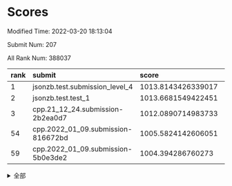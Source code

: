 # Scores

Modified Time: 2022-03-20 18:13:04

Submit Num: 207

All Rank Num: 388037

| rank |               submit               |       score        |       sigma        | pk_num |
| :--- | :--------------------------------- | :----------------- | :----------------- | :----- |
| 1    | jsonzb.test.submission_level_4     | 1013.8143426339017 | 0.8073521612828044 | 7497   |
| 2    | jsonzb.test.test_1                 | 1013.6681549422451 | 0.8237404074145473 | 7498   |
| 3    | cpp.21_12_24.submission-2b2ea0d7   | 1012.0890714983733 | 0.7886005941945221 | 7503   |
| 54   | cpp.2022_01_09.submission-816672bd | 1005.5824142606051 | 0.7351008713642342 | 7498   |
| 59   | cpp.2022_01_09.submission-5b0e3de2 | 1004.394286760273  | 0.7245642384903535 | 7501   |


<details>
<summary>全部</summary>

| rank |                 submit                 |       score        |       sigma        | pk_num |
| :--- | :------------------------------------- | :----------------- | :----------------- | :----- |
| 1    | jsonzb.test.submission_level_4         | 1013.8143426339017 | 0.8073521612828044 | 7497   |
| 2    | jsonzb.test.test_1                     | 1013.6681549422451 | 0.8237404074145473 | 7498   |
| 3    | cpp.21_12_24.submission-2b2ea0d7       | 1012.0890714983733 | 0.7886005941945221 | 7503   |
| 4    | gobigger.level_3.submission_level_3_2  | 1011.9375247826825 | 0.7810282645289046 | 7500   |
| 5    | gobigger.level_3.submission_level_3_20 | 1011.4792157355334 | 0.7762219706087126 | 7495   |
| 6    | gobigger.level_3.submission_level_3_45 | 1011.3473729857338 | 0.7783051064451381 | 7502   |
| 7    | gobigger.level_3.submission_level_3_36 | 1011.1744994827874 | 0.7884630678694632 | 7495   |
| 8    | gobigger.level_3.submission_level_3_44 | 1011.1169383590626 | 0.7604874643404743 | 7497   |
| 9    | gobigger.level_3.submission_level_3_31 | 1011.0987583706946 | 0.7699248496804008 | 7500   |
| 10   | gobigger.level_3.submission_level_3_21 | 1010.9948202668289 | 0.777869445212085  | 7496   |
| 11   | gobigger.level_3.submission_level_3_13 | 1010.8779822303552 | 0.7786975528348196 | 7499   |
| 12   | gobigger.level_3.submission_level_3_14 | 1010.8324056497162 | 0.7829408505927108 | 7504   |
| 13   | gobigger.level_3.submission_level_3_12 | 1010.8298291301971 | 0.7864531220216838 | 7492   |
| 14   | gobigger.level_3.submission_level_3_37 | 1010.7957319986868 | 0.7661779622895996 | 7502   |
| 15   | gobigger.level_3.submission_level_3_33 | 1010.7808147571881 | 0.7573095374556532 | 7495   |
| 16   | gobigger.level_3.submission_level_3_9  | 1010.4335562890024 | 0.7714224699899591 | 7500   |
| 17   | gobigger.level_3.submission_level_3_47 | 1010.4053591620445 | 0.7327933718104533 | 7492   |
| 18   | gobigger.level_3.submission_level_3_25 | 1010.3697266890738 | 0.7916566663016932 | 7499   |
| 19   | gobigger.level_3.submission_level_3_35 | 1010.3359083468512 | 0.7658361033621569 | 7496   |
| 20   | gobigger.level_3.submission_level_3_1  | 1010.2977692404386 | 0.749592620876192  | 7493   |
| 21   | gobigger.level_3.submission_level_3_28 | 1010.2707640001396 | 0.7605867112299396 | 7495   |
| 22   | gobigger.level_3.submission_level_3_10 | 1010.255682788685  | 0.7691127351269407 | 7503   |
| 23   | gobigger.level_3.submission_level_3_6  | 1010.2014950395559 | 0.7798589932017505 | 7500   |
| 24   | gobigger.level_3.submission_level_3_0  | 1010.1362833365531 | 0.7721774210307933 | 7498   |
| 25   | gobigger.level_3.submission_level_3_4  | 1010.1138600369479 | 0.7542761549315167 | 7497   |
| 26   | gobigger.level_3.submission_level_3_49 | 1010.1070766672485 | 0.7626403299704108 | 7499   |
| 27   | gobigger.level_3.submission_level_3_18 | 1009.9685990222764 | 0.7450614484151036 | 7496   |
| 28   | gobigger.level_3.submission_level_3_24 | 1009.9126791173079 | 0.7435833112949477 | 7502   |
| 29   | gobigger.level_3.submission_level_3_3  | 1009.8612023367057 | 0.7613121296626354 | 7497   |
| 30   | gobigger.level_3.submission_level_3_39 | 1009.7494088724447 | 0.7643823506932412 | 7501   |
| 31   | gobigger.level_3.submission_level_3_17 | 1009.6988779046741 | 0.7404686993406817 | 7502   |
| 32   | gobigger.level_3.submission_level_3_40 | 1009.6710094377709 | 0.7427660205515654 | 7502   |
| 33   | gobigger.level_3.submission_level_3_46 | 1009.6389763173967 | 0.7474624082318163 | 7498   |
| 34   | gobigger.level_3.submission_level_3_43 | 1009.6339431898728 | 0.7390223703052625 | 7499   |
| 35   | gobigger.level_3.submission_level_3_5  | 1009.6013583332256 | 0.7663252964146572 | 7498   |
| 36   | gobigger.level_3.submission_level_3_42 | 1009.589636455448  | 0.7561190307785244 | 7498   |
| 37   | gobigger.level_3.submission_level_3_34 | 1009.5632142749929 | 0.7612848792044093 | 7501   |
| 38   | gobigger.level_3.submission_level_3_23 | 1009.5259439573018 | 0.7412471606253729 | 7492   |
| 39   | gobigger.level_3.submission_level_3_7  | 1009.4783773716615 | 0.7638022299541282 | 7499   |
| 40   | gobigger.level_3.submission_level_3_22 | 1009.3587976677    | 0.7363329656418081 | 7502   |
| 41   | gobigger.level_3.submission_level_3_27 | 1009.3452489878847 | 0.7566328887375077 | 7499   |
| 42   | gobigger.level_3.submission_level_3_29 | 1009.3129427068592 | 0.7517819325925619 | 7494   |
| 43   | gobigger.level_3.submission_level_3_16 | 1009.3076995679817 | 0.7389828716878697 | 7501   |
| 44   | gobigger.level_3.submission_level_3_30 | 1009.2420168132621 | 0.7519962523625879 | 7500   |
| 45   | gobigger.level_3.submission_level_3_8  | 1009.1593557234056 | 0.7601793983799034 | 7495   |
| 46   | gobigger.level_3.submission_level_3_41 | 1009.1016535491833 | 0.7436514817748737 | 7496   |
| 47   | gobigger.level_3.submission_level_3_15 | 1009.096242476887  | 0.7628836281009952 | 7495   |
| 48   | gobigger.level_3.submission_level_3_32 | 1008.9948012534602 | 0.7454852254428717 | 7497   |
| 49   | gobigger.level_3.submission_level_3_38 | 1008.9664377541719 | 0.743759238243684  | 7501   |
| 50   | gobigger.level_3.submission_level_3_11 | 1008.8407368307999 | 0.7350312591884025 | 7496   |
| 51   | gobigger.level_3.submission_level_3_26 | 1008.7070564933073 | 0.7534187051823663 | 7501   |
| 52   | gobigger.level_3.submission_level_3_48 | 1008.6396537108454 | 0.7475280270474088 | 7501   |
| 53   | gobigger.level_3.submission_level_3_19 | 1008.6106870156842 | 0.74430404014778   | 7498   |
| 54   | cpp.2022_01_09.submission-816672bd     | 1005.5824142606051 | 0.7351008713642342 | 7498   |
| 55   | gobigger.level_1.submission_level_1_19 | 1004.8761627359643 | 0.7216450323874573 | 7503   |
| 56   | gobigger.level_1.submission_level_1_14 | 1004.6879902771634 | 0.7325043813518742 | 7502   |
| 57   | gobigger.level_1.submission_level_1_15 | 1004.6637884729836 | 0.7212348758544728 | 7499   |
| 58   | gobigger.level_1.submission_level_1_18 | 1004.4044614649591 | 0.7142576995464632 | 7501   |
| 59   | cpp.2022_01_09.submission-5b0e3de2     | 1004.394286760273  | 0.7245642384903535 | 7501   |
| 60   | gobigger.level_1.submission_level_1_45 | 1004.3586124165504 | 0.7225231660137232 | 7490   |
| 61   | gobigger.level_1.submission_level_1_35 | 1004.1149385632292 | 0.7154837451222628 | 7499   |
| 62   | gobigger.level_1.submission_level_1_11 | 1004.1013441922449 | 0.7153725150896398 | 7502   |
| 63   | gobigger.level_1.submission_level_1_17 | 1004.0959428083411 | 0.7228666819992097 | 7496   |
| 64   | gobigger.level_1.submission_level_1_46 | 1003.9980669797945 | 0.7154902908685994 | 7499   |
| 65   | gobigger.level_1.submission_level_1_22 | 1003.9390358151963 | 0.7183875765806315 | 7500   |
| 66   | gobigger.level_1.submission_level_1_40 | 1003.9066232315668 | 0.7074711528067162 | 7499   |
| 67   | gobigger.level_1.submission_level_1_25 | 1003.788864721302  | 0.7086040879465594 | 7504   |
| 68   | gobigger.level_1.submission_level_1_8  | 1003.7510903723079 | 0.7157715145402362 | 7494   |
| 69   | gobigger.level_1.submission_level_1_28 | 1003.7193302414763 | 0.7231205755106392 | 7503   |
| 70   | gobigger.level_1.submission_level_1_2  | 1003.6746914460343 | 0.7183831201550985 | 7497   |
| 71   | gobigger.level_1.submission_level_1_1  | 1003.5615083952611 | 0.7148515612163423 | 7496   |
| 72   | gobigger.level_1.submission_level_1_5  | 1003.54808463539   | 0.7183724288431117 | 7498   |
| 73   | gobigger.level_1.submission_level_1_4  | 1003.5417006671612 | 0.7274843761220124 | 7494   |
| 74   | gobigger.level_1.submission_level_1_47 | 1003.5400193219004 | 0.712822908672487  | 7500   |
| 75   | gobigger.level_1.submission_level_1_23 | 1003.5080967395795 | 0.7167903266736588 | 7493   |
| 76   | gobigger.level_1.submission_level_1_36 | 1003.4776485094903 | 0.7152818517204681 | 7502   |
| 77   | gobigger.level_1.submission_level_1_31 | 1003.3658995819055 | 0.7165487543863355 | 7504   |
| 78   | gobigger.level_1.submission_level_1_12 | 1003.3622841131013 | 0.7088681756954673 | 7499   |
| 79   | gobigger.level_1.submission_level_1_42 | 1003.3607464001509 | 0.7181550615446816 | 7497   |
| 80   | gobigger.level_1.submission_level_1_38 | 1003.3300993604448 | 0.7259149253036276 | 7491   |
| 81   | gobigger.level_1.submission_level_1_48 | 1003.2849920441283 | 0.7186482218261516 | 7498   |
| 82   | gobigger.level_1.submission_level_1_26 | 1003.2580553852816 | 0.7143970993554373 | 7497   |
| 83   | gobigger.level_1.submission_level_1_6  | 1003.1879234820418 | 0.7206224164260648 | 7499   |
| 84   | gobigger.level_1.submission_level_1_37 | 1003.1800852862074 | 0.7069355360576922 | 7496   |
| 85   | gobigger.level_1.submission_level_1_3  | 1003.1797130492436 | 0.7271991791086376 | 7495   |
| 86   | gobigger.level_1.submission_level_1_24 | 1003.0754381598149 | 0.714846315973331  | 7499   |
| 87   | gobigger.level_1.submission_level_1_32 | 1003.0706023244738 | 0.7222114536100729 | 7499   |
| 88   | gobigger.level_1.submission_level_1_16 | 1003.011222710491  | 0.7130058131743537 | 7495   |
| 89   | gobigger.level_1.submission_level_1_34 | 1002.9278849611593 | 0.7078123711068763 | 7500   |
| 90   | gobigger.level_1.submission_level_1_20 | 1002.8983194898293 | 0.7051332696504425 | 7499   |
| 91   | gobigger.level_1.submission_level_1_43 | 1002.8867708120151 | 0.7103752878109098 | 7496   |
| 92   | gobigger.level_1.submission_level_1_10 | 1002.8474908541046 | 0.7066417887514281 | 7498   |
| 93   | gobigger.level_1.submission_level_1_49 | 1002.79889340499   | 0.720159190968212  | 7498   |
| 94   | gobigger.level_1.submission_level_1_0  | 1002.7852307814205 | 0.7078059775308878 | 7496   |
| 95   | gobigger.level_1.submission_level_1_13 | 1002.696039718817  | 0.7109748699984088 | 7498   |
| 96   | gobigger.level_1.submission_level_1_7  | 1002.6614521078824 | 0.7169297425352615 | 7498   |
| 97   | gobigger.level_1.submission_level_1_27 | 1002.614131659341  | 0.7047543575704012 | 7501   |
| 98   | gobigger.level_1.submission_level_1_39 | 1002.5911877522678 | 0.7172250603462852 | 7498   |
| 99   | gobigger.level_1.submission_level_1_9  | 1002.4695918915156 | 0.7233388827203854 | 7500   |
| 100  | gobigger.level_1.submission_level_1_29 | 1002.39772170003   | 0.7201300807723477 | 7503   |
| 101  | gobigger.level_1.submission_level_1_30 | 1002.3788337718037 | 0.7124298198545428 | 7499   |
| 102  | gobigger.level_1.submission_level_1_41 | 1001.9773291975314 | 0.7099269867240887 | 7502   |
| 103  | gobigger.level_1.submission_level_1_44 | 1001.9499113362098 | 0.7053540771610555 | 7493   |
| 104  | gobigger.level_1.submission_level_1_21 | 1001.8467724858803 | 0.7121781532579408 | 7495   |
| 105  | gobigger.level_1.submission_level_1_33 | 1001.5407009817192 | 0.7138258277479855 | 7502   |
| 106  | gobigger.random.submission_random_9    | 996.9621665926295  | 0.7110772374641656 | 7501   |
| 107  | gobigger.random.submission_random_4    | 996.9400161394792  | 0.7216607202514492 | 7504   |
| 108  | gobigger.random.submission_random_1    | 996.8744210611928  | 0.7110384885055098 | 7498   |
| 109  | gobigger.random.submission_random_8    | 996.7993158952283  | 0.7085306085506243 | 7499   |
| 110  | gobigger.random.submission_random_32   | 996.7371788618889  | 0.7111307605580627 | 7499   |
| 111  | gobigger.random.submission_random_3    | 996.6841638421788  | 0.707732969669969  | 7497   |
| 112  | gobigger.random.submission_random_27   | 996.6815803491395  | 0.709489212165534  | 7495   |
| 113  | gobigger.random.submission_random_39   | 996.6421293800755  | 0.7113406647852778 | 7502   |
| 114  | gobigger.random.submission_random_30   | 996.5809458626346  | 0.7100286774610298 | 7498   |
| 115  | gobigger.random.submission_random_45   | 996.5508923857972  | 0.7087327328224734 | 7498   |
| 116  | gobigger.random.submission_random_49   | 996.5304685013022  | 0.7262476634635576 | 7494   |
| 117  | gobigger.random.submission_random_31   | 996.507156074509   | 0.7155345802819609 | 7496   |
| 118  | gobigger.random.submission_random_21   | 996.4539524656326  | 0.7153896283803562 | 7492   |
| 119  | gobigger.random.submission_random_14   | 996.3959272628153  | 0.7120800022499565 | 7500   |
| 120  | gobigger.random.submission_random_40   | 996.3862625996719  | 0.7059081705733137 | 7499   |
| 121  | gobigger.random.submission_random_28   | 996.3114461854212  | 0.7050824213880719 | 7503   |
| 122  | gobigger.random.submission_random_2    | 996.2120872975319  | 0.7002881894898586 | 7496   |
| 123  | gobigger.random.submission_random_42   | 996.1979301627673  | 0.7127483513275984 | 7495   |
| 124  | gobigger.random.submission_random_37   | 996.1755657946759  | 0.7061002870734588 | 7499   |
| 125  | gobigger.random.submission_random_13   | 996.1639711256685  | 0.7062759541116909 | 7502   |
| 126  | gobigger.random.submission_random_33   | 996.145009531526   | 0.7146462296693316 | 7495   |
| 127  | gobigger.random.submission_random_19   | 996.1246647945771  | 0.7054976370356887 | 7499   |
| 128  | gobigger.random.submission_random_46   | 996.0573366269384  | 0.7079678500831723 | 7498   |
| 129  | gobigger.random.submission_random_25   | 996.055449180429   | 0.7106401082517112 | 7494   |
| 130  | gobigger.random.submission_random_0    | 996.0042295433984  | 0.719443958884528  | 7499   |
| 131  | gobigger.random.submission_random_48   | 995.9989856965061  | 0.7014348224855192 | 7504   |
| 132  | gobigger.random.submission_random_36   | 995.9665579884504  | 0.6934560745868673 | 7501   |
| 133  | gobigger.random.submission_random_10   | 995.9331418623503  | 0.7025847827329343 | 7499   |
| 134  | gobigger.random.submission_random_18   | 995.8839130165024  | 0.7105945719402805 | 7499   |
| 135  | gobigger.random.submission_random_44   | 995.8402776362923  | 0.7067566791290851 | 7499   |
| 136  | gobigger.random.submission_random_6    | 995.8306883540032  | 0.7080823382302552 | 7492   |
| 137  | gobigger.random.submission_random_23   | 995.8167872621677  | 0.7145709452031233 | 7500   |
| 138  | gobigger.random.submission_random_20   | 995.8082698241263  | 0.7008841289595696 | 7494   |
| 139  | gobigger.random.submission_random_11   | 995.7773225440822  | 0.7122383889022077 | 7500   |
| 140  | gobigger.random.submission_random_29   | 995.7757644167139  | 0.7114975366836152 | 7499   |
| 141  | gobigger.random.submission_random_38   | 995.7417477857646  | 0.6989516542344423 | 7495   |
| 142  | gobigger.random.submission_random_26   | 995.6732883075157  | 0.7118378495147051 | 7499   |
| 143  | gobigger.random.submission_random_34   | 995.6032834502904  | 0.7125265294213494 | 7499   |
| 144  | gobigger.random.submission_random_47   | 995.5772928546809  | 0.7227480709384131 | 7503   |
| 145  | gobigger.random.submission_random_41   | 995.5039308387329  | 0.7063800545802346 | 7497   |
| 146  | gobigger.random.submission_random_12   | 995.4667045173152  | 0.717674279086499  | 7501   |
| 147  | gobigger.random.submission_random_43   | 995.4593883586568  | 0.7143894531694747 | 7500   |
| 148  | gobigger.random.submission_random_22   | 995.3870056380294  | 0.7242550944070076 | 7499   |
| 149  | gobigger.random.submission_random_15   | 995.3592035864142  | 0.7033243528923233 | 7498   |
| 150  | gobigger.random.submission_random_16   | 995.2877523356142  | 0.7031280524365682 | 7498   |
| 151  | gobigger.random.submission_random_5    | 995.2834483260835  | 0.7205233124076463 | 7501   |
| 152  | gobigger.random.submission_random_35   | 994.9834916932014  | 0.716800596625758  | 7500   |
| 153  | gobigger.random.submission_random_17   | 994.952984053013   | 0.7168553849557022 | 7500   |
| 154  | gobigger.random.submission_random_7    | 994.7617555073243  | 0.7067905665000301 | 7497   |
| 155  | gobigger.random.submission_random_24   | 994.405513845977   | 0.7064536094814544 | 7494   |
| 156  | gobigger.level_2.submission_level_2_30 | 993.7927529712739  | 0.7315067807991751 | 7497   |
| 157  | gobigger.level_2.submission_level_2_29 | 993.7569105738335  | 0.742825434711421  | 7498   |
| 158  | gobigger.level_2.submission_level_2_35 | 993.7242053931011  | 0.7384342054638185 | 7495   |
| 159  | gobigger.level_2.submission_level_2_26 | 993.7110362043061  | 0.7348570597325941 | 7497   |
| 160  | gobigger.level_2.submission_level_2_10 | 993.6268649890285  | 0.7421256500415008 | 7499   |
| 161  | gobigger.level_2.submission_level_2_31 | 993.3382378282041  | 0.7391095704918534 | 7497   |
| 162  | gobigger.level_2.submission_level_2_27 | 993.1613155396632  | 0.7261000396740135 | 7503   |
| 163  | gobigger.level_2.submission_level_2_22 | 993.1579226265962  | 0.7299629652807134 | 7500   |
| 164  | gobigger.level_2.submission_level_2_16 | 993.117041251173   | 0.7470628002571391 | 7496   |
| 165  | gobigger.level_2.submission_level_2_37 | 993.0325757775718  | 0.7567111849414098 | 7498   |
| 166  | gobigger.level_2.submission_level_2_44 | 992.9353741940141  | 0.7415171995518216 | 7500   |
| 167  | gobigger.level_2.submission_level_2_32 | 992.9278900991019  | 0.7437267936210474 | 7495   |
| 168  | gobigger.level_2.submission_level_2_11 | 992.8676219462915  | 0.7500805096904899 | 7495   |
| 169  | gobigger.level_2.submission_level_2_28 | 992.783238977023   | 0.761621952798575  | 7494   |
| 170  | gobigger.level_2.submission_level_2_23 | 992.6935425863498  | 0.7352476842179466 | 7500   |
| 171  | gobigger.level_2.submission_level_2_40 | 992.6036140640753  | 0.7469105497402043 | 7502   |
| 172  | gobigger.level_2.submission_level_2_21 | 992.5491746114338  | 0.7373190664581409 | 7495   |
| 173  | gobigger.level_2.submission_level_2_47 | 992.5381708910296  | 0.7304870288887602 | 7496   |
| 174  | gobigger.level_2.submission_level_2_19 | 992.53518245133    | 0.7458086606577242 | 7499   |
| 175  | gobigger.level_2.submission_level_2_17 | 992.5347497808986  | 0.7610664395072662 | 7502   |
| 176  | gobigger.level_2.submission_level_2_45 | 992.4855093751693  | 0.7413611920766385 | 7499   |
| 177  | gobigger.level_2.submission_level_2_39 | 992.365118564871   | 0.7504665198210266 | 7496   |
| 178  | gobigger.level_2.submission_level_2_14 | 992.3269100520419  | 0.739728126436835  | 7502   |
| 179  | gobigger.level_2.submission_level_2_18 | 992.3125826143078  | 0.7493287446312807 | 7507   |
| 180  | gobigger.level_2.submission_level_2_38 | 992.22648781394    | 0.744897260364365  | 7497   |
| 181  | gobigger.level_2.submission_level_2_4  | 992.1464788523815  | 0.7696519946885533 | 7497   |
| 182  | gobigger.level_2.submission_level_2_41 | 992.1163165586223  | 0.7449905258618251 | 7497   |
| 183  | gobigger.level_2.submission_level_2_42 | 992.0194063568986  | 0.7340831879740519 | 7501   |
| 184  | gobigger.level_2.submission_level_2_3  | 991.9162404687476  | 0.7562460226798314 | 7497   |
| 185  | gobigger.level_2.submission_level_2_5  | 991.8727516388359  | 0.7235188144013572 | 7499   |
| 186  | gobigger.level_2.submission_level_2_46 | 991.8646730442276  | 0.7740855272870198 | 7495   |
| 187  | gobigger.level_2.submission_level_2_43 | 991.827648400822   | 0.7620790018984533 | 7500   |
| 188  | gobigger.level_2.submission_level_2_6  | 991.7714185537624  | 0.7479070362902436 | 7494   |
| 189  | gobigger.level_2.submission_level_2_1  | 991.7512552753456  | 0.7422172420113304 | 7500   |
| 190  | gobigger.level_2.submission_level_2_13 | 991.721456325889   | 0.7566838692018119 | 7496   |
| 191  | gobigger.level_2.submission_level_2_20 | 991.6931594100312  | 0.73741948647213   | 7502   |
| 192  | gobigger.level_2.submission_level_2_24 | 991.6664602052141  | 0.7505451099651649 | 7492   |
| 193  | gobigger.level_2.submission_level_2_2  | 991.5331055077121  | 0.7604677360156593 | 7495   |
| 194  | gobigger.level_2.submission_level_2_49 | 991.501888608739   | 0.7319100512503796 | 7499   |
| 195  | gobigger.level_2.submission_level_2_9  | 991.4717613975773  | 0.7511118501513224 | 7500   |
| 196  | gobigger.level_2.submission_level_2_0  | 991.3686754632511  | 0.7537569703597641 | 7498   |
| 197  | gobigger.level_2.submission_level_2_7  | 991.0819023325321  | 0.7491012886248621 | 7499   |
| 198  | gobigger.level_2.submission_level_2_15 | 990.8858284062098  | 0.7488299038108543 | 7501   |
| 199  | gobigger.level_2.submission_level_2_36 | 990.808376791665   | 0.7535095733956633 | 7500   |
| 200  | gobigger.level_2.submission_level_2_25 | 990.7965370974208  | 0.7685443183210922 | 7494   |
| 201  | gobigger.level_2.submission_level_2_33 | 990.7032112609293  | 0.800618060360737  | 7499   |
| 202  | gobigger.level_2.submission_level_2_34 | 990.5116274622175  | 0.7539887960796923 | 7498   |
| 203  | gobigger.level_2.submission_level_2_48 | 990.5091505284717  | 0.7835131509426373 | 7499   |
| 204  | gobigger.level_2.submission_level_2_12 | 990.1390302491897  | 0.7878763460215649 | 7506   |
| 205  | gobigger.level_2.submission_level_2_8  | 988.9833410757228  | 0.7846927838994364 | 7498   |
| 206  | gobigger.none.submission_none_0        | 976.0132473392555  | 1.4916200164850175 | 7498   |
| 207  | gobigger.none.submission_none_1        | 974.2023747867279  | 1.708879363773662  | 7495   |

</details>